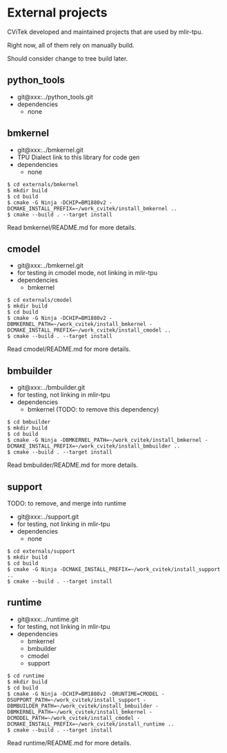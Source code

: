 # External projects

CViTek developed and maintained projects that are used by mlir-tpu.

Right now, all of them rely on manually build.

Should consider change to tree build later.

## python_tools

- git@xxx:../python_tools.git
- dependencies
  * none

## bmkernel

- git@xxx:../bmkernel.git
- TPU Dialect link to this library for code gen
- dependencies
  * none

```
$ cd externals/bmkernel
$ mkdir build
$ cd build
$ cmake -G Ninja -DCHIP=BM1880v2 -DCMAKE_INSTALL_PREFIX=~/work_cvitek/install_bmkernel ..
$ cmake --build . --target install
```
Read bmkernel/README.md for more details.

## cmodel

- git@xxx:../bmkernel.git
- for testing in cmodel mode, not linking in mlir-tpu
- dependencies
  * bmkernel

```
$ cd externals/cmodel
$ mkdir build
$ cd build
$ cmake -G Ninja -DCHIP=BM1880v2 -DBMKERNEL_PATH=~/work_cvitek/install_bmkernel -DCMAKE_INSTALL_PREFIX=~/work_cvitek/install_cmodel ..
$ cmake --build . --target install
```
Read cmodel/README.md for more details.

## bmbuilder

- git@xxx:../bmbuilder.git
- for testing, not linking in mlir-tpu
- dependencies
  * bmkernel (TODO: to remove this dependency)

```
$ cd bmbuilder
$ mkdir build
$ cd build
$ cmake -G Ninja -DBMKERNEL_PATH=~/work_cvitek/install_bmkernel -DCMAKE_INSTALL_PREFIX=~/work_cvitek/install_bmbuilder ..
$ cmake --build . --target install
```
Read bmbuilder/README.md for more details.

## support

TODO: to remove, and merge into runtime

- git@xxx:../support.git
- for testing, not linking in mlir-tpu
- dependencies
  * none

```
$ cd externals/support
$ mkdir build
$ cd build
$ cmake -G Ninja -DCMAKE_INSTALL_PREFIX=~/work_cvitek/install_support ..
$ cmake --build . --target install
```

## runtime

- git@xxx:../runtime.git
- for testing, not linking in mlir-tpu
- dependencies
  * bmkernel
  * bmbuilder
  * cmodel
  * support

```
$ cd runtime
$ mkdir build
$ cd build
$ cmake -G Ninja -DCHIP=BM1880v2 -DRUNTIME=CMODEL -DSUPPORT_PATH=~/work_cvitek/install_support -DBMBUILDER_PATH=~/work_cvitek/install_bmbuilder -DBMKERNEL_PATH=~/work_cvitek/install_bmkernel -DCMODEL_PATH=~/work_cvitek/install_cmodel -DCMAKE_INSTALL_PREFIX=~/work_cvitek/install_runtime ..
$ cmake --build . --target install
```
Read runtime/README.md for more details.
